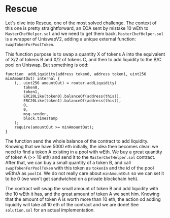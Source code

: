 # Rescue

Let's dive into Rescue, one of the most solved challenge.
The context of this one is pretty straightforward, an EOA sent by mistake 10 wEth to `MasterChefHelper.sol` and we need to get them back.
`MasterChefHelper.sol` is a wrapper of UniswapV2, adding a unique external function: `swapTokenForPoolToken`.

This function purpose is to swap a quantity X of tokens A into the equivalent of X/2 of tokens B and X/2 of tokens C, and then to add liquidity to the B/C pool on Uniswap.
But something is odd:
```Solidity
function _addLiquidity(address token0, address token1, uint256 minAmountOut) internal {
    (,, uint256 amountOut) = router.addLiquidity(
        token0, 
        token1, 
        ERC20Like(token0).balanceOf(address(this)), 
        ERC20Like(token1).balanceOf(address(this)), 
        0, 
        0, 
        msg.sender, 
        block.timestamp
    );
    require(amountOut >= minAmountOut);
}
```
The function send the whole balance of the contract to add liquidity. 
Knowing that we have 5000 eth initially, the idea then becomes clear: we need to find a token A existing in a pool with wEth. We buy a great quantity of token A (>> 10 eth) and send it to the `MasterChefHelper.sol` contract. After that, we can buy a small quantity of a token B, and call `swapTokenForPoolToken` with this token as `tokenIn` and the id of the pool wEth/A as `poolId`.
We do not really care about `minAmountOut` so we can set it to be 0 (we won't get sandwiched on a private blockchain heh). 

The contract will swap the small amount of token B and add liquidity with the 10 wEth it has, and the great amount of token A we sent him. Knowing that the amount of token A is worth more than 10 eth, the action od adding liquidity will take all 10 eth of the contract and we are done! 
See `solution.sol` for an actual implementation.
